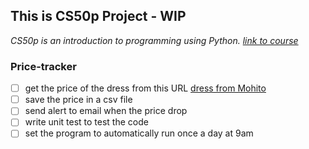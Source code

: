 ## This is CS50p Project - WIP
_CS50p is an introduction to programming using Python. [link to course](https://cs50.harvard.edu/python/)_


### Price-tracker 
- [ ] get the price of the dress from this URL [dress from Mohito](https://www.mohito.com/pl/pl/sukienka-maxi-z-wiskozy-2-668fv-08p)
- [ ] save the price in a csv file
- [ ] send alert to email when the price drop
- [ ] write unit test to test the code
- [ ] set the program to automatically run once a day at 9am 
